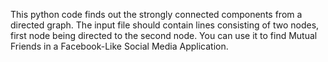 This python code finds out the strongly connected components from a directed graph. The input file should contain lines consisting of two nodes, first node being directed to the second node.
You can use it to find Mutual Friends in a Facebook-Like Social Media Application.

